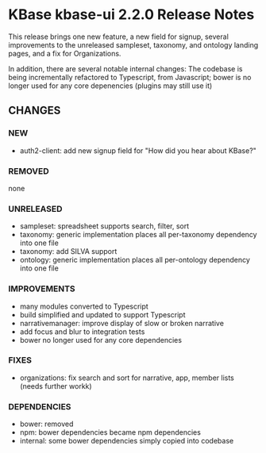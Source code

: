 # KBase kbase-ui 2.2.0 Release Notes

This release brings one new feature, a new field for signup, several improvements to the unreleased sampleset, taxonomy, and ontology landing pages, and a fix for Organizations.

In addition, there are several notable internal changes: The codebase is being incrementally refactored to Typescript, from Javascript; bower is no longer used for any core depenencies (plugins may still use it)

## CHANGES

### NEW

- auth2-client: add new signup field for "How did you hear about KBase?"

### REMOVED

none

### UNRELEASED

- sampleset: spreadsheet supports search, filter, sort
- taxonomy: generic implementation places all per-taxonomy dependency into one file
- taxonomy: add SILVA support
- ontology: generic implementation places all per-ontology dependency into one file

### IMPROVEMENTS

- many modules converted to Typescript
- build simplified and updated to support Typescript
- narrativemanager: improve display of slow or broken narrative
- add focus and blur to integration tests
- bower no longer used for any core dependencies

### FIXES

- organizations: fix search and sort for narrative, app, member lists (needs further workk)

### DEPENDENCIES

- bower: removed
- npm: bower dependencies became npm dependencies
- internal: some bower dependencies simply copied into codebase
